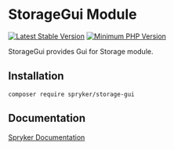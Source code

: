 # StorageGui Module
[![Latest Stable Version](https://poser.pugx.org/spryker/storage-gui/v/stable.svg)](https://packagist.org/packages/spryker/storage-gui)
[![Minimum PHP Version](https://img.shields.io/badge/php-%3E%3D%207.4-8892BF.svg)](https://php.net/)

StorageGui provides Gui for Storage module.

## Installation

```
composer require spryker/storage-gui
```

## Documentation

[Spryker Documentation](https://docs.spryker.com)
